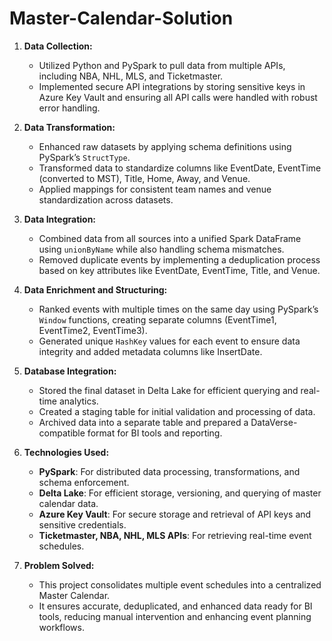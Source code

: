 # Master-Calendar-Solution

1. **Data Collection:**
   - Utilized Python and PySpark to pull data from multiple APIs, including NBA, NHL, MLS, and Ticketmaster.
   - Implemented secure API integrations by storing sensitive keys in Azure Key Vault and ensuring all API calls were handled with robust error handling.

2. **Data Transformation:**
   - Enhanced raw datasets by applying schema definitions using PySpark’s `StructType`.
   - Transformed data to standardize columns like EventDate, EventTime (converted to MST), Title, Home, Away, and Venue.
   - Applied mappings for consistent team names and venue standardization across datasets.

3. **Data Integration:**
   - Combined data from all sources into a unified Spark DataFrame using `unionByName` while also handling schema mismatches.
   - Removed duplicate events by implementing a deduplication process based on key attributes like EventDate, EventTime, Title, and Venue.

4. **Data Enrichment and Structuring:**
   - Ranked events with multiple times on the same day using PySpark’s `Window` functions, creating separate columns (EventTime1, EventTime2, EventTime3).
   - Generated unique `HashKey` values for each event to ensure data integrity and added metadata columns like InsertDate.

5. **Database Integration:**
   - Stored the final dataset in Delta Lake for efficient querying and real-time analytics.
   - Created a staging table for initial validation and processing of data.
   - Archived data into a separate table and prepared a DataVerse-compatible format for BI tools and reporting.

6. **Technologies Used:**
   - **PySpark**: For distributed data processing, transformations, and schema enforcement.
   - **Delta Lake**: For efficient storage, versioning, and querying of master calendar data.
   - **Azure Key Vault**: For secure storage and retrieval of API keys and sensitive credentials.
   - **Ticketmaster, NBA, NHL, MLS APIs**: For retrieving real-time event schedules.

7. **Problem Solved:**
   - This project consolidates multiple event schedules into a centralized Master Calendar.
   - It ensures accurate, deduplicated, and enhanced data ready for BI tools, reducing manual intervention and enhancing event planning workflows.
